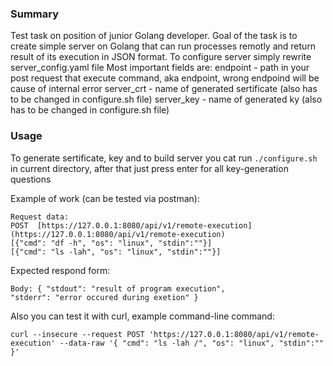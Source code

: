 ### Summary
Test task on position of junior Golang developer. Goal of the task is to create simple server on Golang that can run processes remotly and return result of its execution in JSON format. To configure server simply rewrite server_config.yaml file Most important fields are: endpoint - path in your post request that execute command, aka endpoint, wrong endpoind will be cause of internal error server_crt - name of generated sertificate (also has to be changed in configure.sh file) server_key - name of generated ky (also has to be changed in configure.sh file)
### Usage
To generate sertificate, key and to build server you cat run ```./configure.sh``` in current directory, after that just press enter for all key-generation questions

Example of work (can be tested via postman):

```
Request data:
POST  [https://127.0.0.1:8080/api/v1/remote-execution](https://127.0.0.1:8080/api/v1/remote-execution)
[{"cmd": "df -h", "os": "linux", "stdin":""}]
[{"cmd": "ls -lah", "os": "linux", "stdin":""}]
```

Expected respond form: 
```
Body: { "stdout": "result of program execution",
"stderr": "error occured during exetion" }
```

Also you can test it with curl, example command-line command:
```
curl --insecure --request POST 'https://127.0.0.1:8080/api/v1/remote-execution' --data-raw '{ "cmd": "ls -lah /", "os": "linux", "stdin":"" }'
```